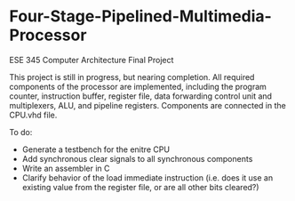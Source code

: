# Four-Stage-Pipelined-Multimedia-Processor
ESE 345 Computer Architecture Final Project

This project is still in progress, but nearing completion. All required components of the processor are implemented, including the program counter, instruction buffer, register file, data forwarding control unit and multiplexers, ALU, and pipeline registers. Components are connected in the CPU.vhd file.

To do:
- Generate a testbench for the enitre CPU
- Add synchronous clear signals to all synchronous components
- Write an assembler in C
- Clarify behavior of the load immediate instruction (i.e. does it use an existing value from the register file, or are all other bits cleared?)
